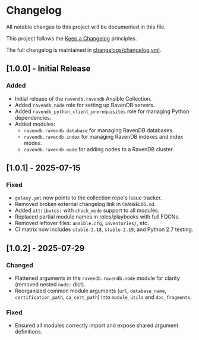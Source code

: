 # Changelog

All notable changes to this project will be documented in this file.

This project follows the [Keep a Changelog](https://keepachangelog.com/en/1.0.0/) principles.

The full changelog is maintained in [changelogs/changelog.yml](./changelogs/changelog.yml).

## [1.0.0] - Initial Release

### Added
- Initial release of the `ravendb.ravendb` Ansible Collection.
- Added `ravendb_node` role for setting up RavenDB servers.
- Added `ravendb_python_client_prerequisites` role for managing Python dependencies.
- Added modules:
  - `ravendb.ravendb.database` for managing RavenDB databases.
  - `ravendb.ravendb.index` for managing RavenDB indexes and index modes.
  - `ravendb.ravendb.node` for adding nodes to a RavenDB cluster.

## [1.0.1] - 2025-07-15

### Fixed
- `galaxy.yml` now points to the collection repo's issue tracker.
- Removed broken external changelog link in `CHANGELOG.md`.
- Added `attributes:` with `check_mode` support to all modules.
- Replaced partial module names in roles/playbooks with full FQCNs.
- Removed leftover files: `ansible.cfg`, `inventories/`, etc.
- CI matrix now includes `stable-2.18`, `stable-2.19`, and Python 2.7 testing.

## [1.0.2] - 2025-07-29

### Changed
- Flattened arguments in the `ravendb.ravendb.node` module for clarity (removed nested `node:` dict).
- Reorganized common module arguments (`url`, `database_name`, `certification_path`, `ca_cert_path`) into `module_utils` and `doc_fragments`.

### Fixed
- Ensured all modules correctly import and expose shared argument definitions.

